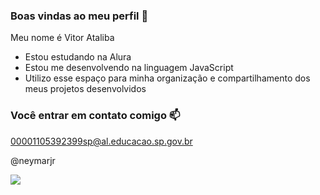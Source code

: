 ### Boas vindas ao meu perfil 💙

Meu nome é Vitor Ataliba

- Estou estudando na Alura
- Estou me desenvolvendo na linguagem JavaScript
- Utilizo esse espaço para minha organização e compartilhamento dos meus projetos desenvolvidos

### Você entrar em contato comigo 📫

00001105392399sp@al.educacao.sp.gov.br

@neymarjr

![](https://tenor.com/puZUispt12X.gif)
